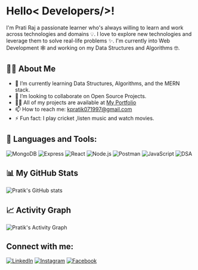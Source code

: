 # **Hello< Developers/>!**
I'm Prati Raj a passionate learner who's always willing to learn and work across technologies and domains 💡. I love to explore new technologies and leverage them to solve real-life problems ✨. I'm currently into Web Development 🕸️ and working on my Data Structures and Algorithms 🤓.

## 🙋‍♂️ About Me 
- 🌱 I’m currently learning Data Structures, Algorithms, and the MERN stack.
- 👯 I’m looking to collaborate on Open Source Projects.
- 👨‍💻 All of my projects are available at [My Portfolio](#) <!-- Replace # with your portfolio link -->
- 📫 How to reach me: kpratik071997@gmail.com
- ⚡ Fun fact: I play cricket ,listen music and watch movies.

## 🚀 Languages and Tools:
![MongoDB](https://img.shields.io/badge/-MongoDB-47A248?style=flat-square&logo=mongodb&logoColor=white)
![Express](https://img.shields.io/badge/-Express-000000?style=flat-square&logo=express&logoColor=white)
![React](https://img.shields.io/badge/-React-61DAFB?style=flat-square&logo=react&logoColor=white)
![Node.js](https://img.shields.io/badge/-Node.js-339933?style=flat-square&logo=node.js&logoColor=white)
![Postman](https://img.shields.io/badge/-Postman-FF6C37?style=flat-square&logo=postman&logoColor=white)
![JavaScript](https://img.shields.io/badge/-JavaScript-F7DF1E?style=flat-square&logo=javascript&logoColor=black)
![DSA](https://img.shields.io/badge/-DSA-282C34?style=flat-square&logo=github&logoColor=white)

## 📊 My GitHub Stats
![Pratik's GitHub stats](https://github-readme-stats.vercel.app/api?username=kPratik07&show_icons=true&theme=radical)

## 📈 Activity Graph
![Pratik's Activity Graph](https://activity-graph.herokuapp.com/graph?username=kPratik07&theme=dracula)

## Connect with me:
[![LinkedIn](https://img.shields.io/badge/LinkedIn-0A66C2?style=flat-square&logo=linkedin&logoColor=white)](www.linkedin.com/in/kpratikraj)
[![Instagram](https://img.shields.io/badge/Instagram-E4405F?style=flat-square&logo=instagram&logoColor=white)](https://www.instagram.com/pratikraj5656/)
[![Facebook](https://img.shields.io/badge/Facebook-1877F2?style=flat-square&logo=facebook&logoColor=white)](https://www.facebook.com/pratik.raj.140)
